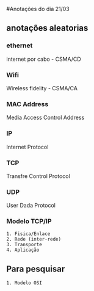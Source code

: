 #Anotações do dia 21/03




## anotações aleatorias 

### ethernet

internet por cabo - CSMA/CD


### Wifi 

Wireless fidelity - CSMA/CA


### MAC Address 

Media Access Control Address


### IP

Internet Protocol


### TCP

Transfre Control Protocol


### UDP

User Dada Protocol


### Modelo TCP/IP

	1. Fisica/Enlace
	2. Rede (inter-rede)
	3. Transporte
	4. Aplicação


## Para pesquisar
	1. Modelo OSI

